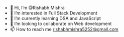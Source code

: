 - 👋 Hi, I’m @Rishabh Mishra
- 👀 I’m interested in Full Stack Development 
- 🌱 I’m currently learning DSA and JavaScript 
- 💞️ I’m looking to collaborate on Web development 
- 📫 How to reach me rishabhmishra5252@gmail.com

<!---
You218/You218 is a ✨ special ✨ repository because its `README.md` (this file) appears on your GitHub profile.
You can click the Preview link to take a look at your changes.
--->

